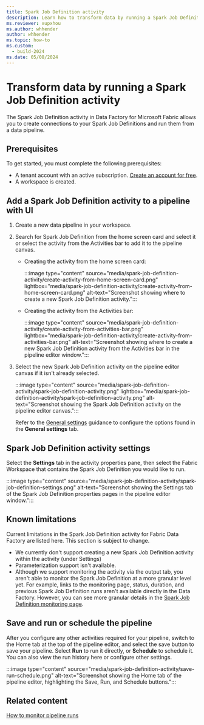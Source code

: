 ```yaml
---
title: Spark Job Definition activity
description: Learn how to transform data by running a Spark Job Definition activity in a data pipeline in Data Factory for Microsoft Fabric.
ms.reviewer: xupxhou
ms.author: whhender
author: whhender
ms.topic: how-to
ms.custom:
  - build-2024
ms.date: 05/08/2024
---
```


# Transform data by running a Spark Job Definition activity

The Spark Job Definition activity in Data Factory for Microsoft Fabric allows you to create connections to your Spark Job Definitions and run them from a data pipeline.

## Prerequisites

To get started, you must complete the following prerequisites:

- A tenant account with an active subscription. [Create an account for free](../get-started/fabric-trial.md).
- A workspace is created.

## Add a Spark Job Definition activity to a pipeline with UI

1. Create a new data pipeline in your workspace.
1. Search for Spark Job Definition from the home screen card and select it or select the activity from the Activities bar to add it to the pipeline canvas.

   - Creating the activity from the home screen card:

     :::image type="content" source="media/spark-job-definition-activity/create-activity-from-home-screen-card.png" lightbox="media/spark-job-definition-activity/create-activity-from-home-screen-card.png" alt-text="Screenshot showing where to create a new Spark Job Definition activity.":::

   - Creating the activity from the Activities bar:
  
     :::image type="content" source="media/spark-job-definition-activity/create-activity-from-activities-bar.png" lightbox="media/spark-job-definition-activity/create-activity-from-activities-bar.png" alt-text="Screenshot showing where to create a new Spark Job Definition activity from the Activities bar in the pipeline editor window.":::

1. Select the new Spark Job Definition activity on the pipeline editor canvas if it isn't already selected.

   :::image type="content" source="media/spark-job-definition-activity/spark-job-definition-activity.png" lightbox="media/spark-job-definition-activity/spark-job-definition-activity.png" alt-text="Screenshot showing the Spark Job Definition activity on the pipeline editor canvas.":::

   Refer to the [General settings](activity-overview.md#general-settings) guidance to configure the options found in the **General settings** tab.

## Spark Job Definition activity settings

Select the **Settings** tab in the activity properties pane, then select the Fabric Workspace that contains the Spark Job Definition you would like to run.

:::image type="content" source="media/spark-job-definition-activity/spark-job-definition-settings.png" alt-text="Screenshot showing the Settings tab of the Spark Job Definition properties pages in the pipeline editor window.":::

## Known limitations

Current limitations in the Spark Job Definition activity for Fabric Data Factory are listed here. This section is subject to change.

- We currently don't support creating a new Spark Job Definition activity within the activity (under Settings)
- Parameterization support isn't available.
- Although we support monitoring the activity via the output tab, you aren't able to monitor the Spark Job Definition at a more granular level yet. For example, links to the monitoring page, status, duration, and previous Spark Job Definition runs aren't available directly in the Data Factory. However, you can see more granular details in the [Spark Job Definition monitoring page](../data-engineering/monitor-spark-job-definitions.md).

## Save and run or schedule the pipeline

After you configure any other activities required for your pipeline, switch to the Home tab at the top of the pipeline editor, and select the save button to save your pipeline. Select **Run** to run it directly, or **Schedule** to schedule it. You can also view the run history here or configure other settings.

:::image type="content" source="media/spark-job-definition-activity/save-run-schedule.png" alt-text="Screenshot showing the Home tab of the pipeline editor, highlighting the Save, Run, and Schedule buttons.":::

## Related content

[How to monitor pipeline runs](monitor-pipeline-runs.md)
